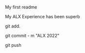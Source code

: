 My first readme

My ALX Experience has been superb 

git add. 

git commit - m "ALX 2022"

git push
